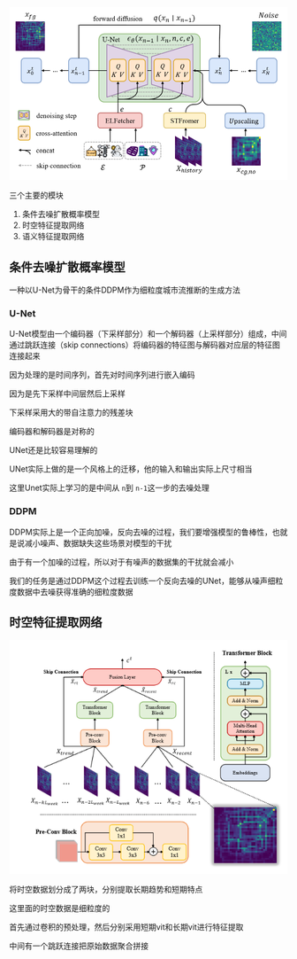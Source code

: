 ﻿![1730876384667](image/note/1730876384667.png)

三个主要的模块

1. 条件去噪扩散概率模型
2. 时空特征提取网络
3. 语义特征提取网络

## 条件去噪扩散概率模型

一种以U-Net为骨干的条件DDPM作为细粒度城市流推断的生成方法

### U-Net

U-Net模型由一个编码器（下采样部分）和一个解码器（上采样部分）组成，中间通过跳跃连接（skip connections）将编码器的特征图与解码器对应层的特征图连接起来

因为处理的是时间序列，首先对时间序列进行嵌入编码

因为是先下采样中间层然后上采样

下采样采用大的带自注意力的残差块

编码器和解码器是对称的

UNet还是比较容易理解的

UNet实际上做的是一个风格上的迁移，他的输入和输出实际上尺寸相当

这里Unet实际上学习的是中间从 `n`到 `n-1`这一步的去噪处理

### DDPM

DDPM实际上是一个正向加噪，反向去噪的过程，我们要增强模型的鲁棒性，也就是说减小噪声、数据缺失这些场景对模型的干扰

由于有一个加噪的过程，所以对于有噪声的数据集的干扰就会减小

我们的任务是通过DDPM这个过程去训练一个反向去噪的UNet，能够从噪声细粒度数据中去噪获得准确的细粒度数据

## 时空特征提取网络

![1730886891963](image/search/1730886891963.png)

将时空数据划分成了两块，分别提取长期趋势和短期特点

这里面的时空数据是细粒度的

首先通过卷积的预处理，然后分别采用短期vit和长期vit进行特征提取

中间有一个跳跃连接把原始数据聚合拼接
